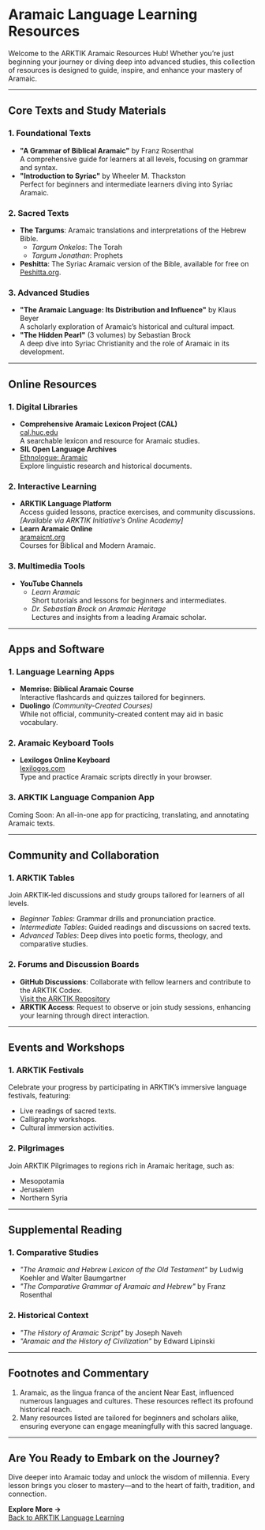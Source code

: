# **Aramaic Language Learning Resources**

Welcome to the ARKTIK Aramaic Resources Hub! Whether you’re just beginning your journey or diving deep into advanced studies, this collection of resources is designed to guide, inspire, and enhance your mastery of Aramaic.

---

## **Core Texts and Study Materials**

### **1. Foundational Texts**
- **"A Grammar of Biblical Aramaic"** by Franz Rosenthal  
  A comprehensive guide for learners at all levels, focusing on grammar and syntax.
- **"Introduction to Syriac"** by Wheeler M. Thackston  
  Perfect for beginners and intermediate learners diving into Syriac Aramaic.

### **2. Sacred Texts**
- **The Targums**: Aramaic translations and interpretations of the Hebrew Bible.  
  - *Targum Onkelos*: The Torah  
  - *Targum Jonathan*: Prophets  
- **Peshitta**: The Syriac Aramaic version of the Bible, available for free on [Peshitta.org](http://www.peshitta.org).

### **3. Advanced Studies**
- **"The Aramaic Language: Its Distribution and Influence"** by Klaus Beyer  
  A scholarly exploration of Aramaic’s historical and cultural impact.
- **"The Hidden Pearl"** (3 volumes) by Sebastian Brock  
  A deep dive into Syriac Christianity and the role of Aramaic in its development.

---

## **Online Resources**

### **1. Digital Libraries**
- **Comprehensive Aramaic Lexicon Project (CAL)**  
  [cal.huc.edu](http://cal.huc.edu)  
  A searchable lexicon and resource for Aramaic studies.
- **SIL Open Language Archives**  
  [Ethnologue: Aramaic](https://www.ethnologue.com/language/arc)  
  Explore linguistic research and historical documents.

### **2. Interactive Learning**
- **ARKTIK Language Platform**  
  Access guided lessons, practice exercises, and community discussions.  
  *[Available via ARKTIK Initiative’s Online Academy]*  
- **Learn Aramaic Online**  
  [aramaicnt.org](http://aramaicnt.org)  
  Courses for Biblical and Modern Aramaic.

### **3. Multimedia Tools**
- **YouTube Channels**  
  - *Learn Aramaic*  
    Short tutorials and lessons for beginners and intermediates.  
  - *Dr. Sebastian Brock on Aramaic Heritage*  
    Lectures and insights from a leading Aramaic scholar.

---

## **Apps and Software**

### **1. Language Learning Apps**
- **Memrise: Biblical Aramaic Course**  
  Interactive flashcards and quizzes tailored for beginners.  
- **Duolingo** *(Community-Created Courses)*  
  While not official, community-created content may aid in basic vocabulary.

### **2. Aramaic Keyboard Tools**
- **Lexilogos Online Keyboard**  
  [lexilogos.com](https://www.lexilogos.com/keyboard/aramaic.htm)  
  Type and practice Aramaic scripts directly in your browser.

### **3. ARKTIK Language Companion App**  
  Coming Soon: An all-in-one app for practicing, translating, and annotating Aramaic texts.

---

## **Community and Collaboration**

### **1. ARKTIK Tables**
Join ARKTIK-led discussions and study groups tailored for learners of all levels.  
- *Beginner Tables*: Grammar drills and pronunciation practice.  
- *Intermediate Tables*: Guided readings and discussions on sacred texts.  
- *Advanced Tables*: Deep dives into poetic forms, theology, and comparative studies.

### **2. Forums and Discussion Boards**
- **GitHub Discussions**: Collaborate with fellow learners and contribute to the ARKTIK Codex.  
  [Visit the ARKTIK Repository](#)
- **ARKTIK Access**: Request to observe or join study sessions, enhancing your learning through direct interaction.

---

## **Events and Workshops**

### **1. ARKTIK Festivals**
Celebrate your progress by participating in ARKTIK’s immersive language festivals, featuring:  
- Live readings of sacred texts.  
- Calligraphy workshops.  
- Cultural immersion activities.

### **2. Pilgrimages**
Join ARKTIK Pilgrimages to regions rich in Aramaic heritage, such as:  
- Mesopotamia  
- Jerusalem  
- Northern Syria  

---

## **Supplemental Reading**

### **1. Comparative Studies**
- *"The Aramaic and Hebrew Lexicon of the Old Testament"* by Ludwig Koehler and Walter Baumgartner  
- *"The Comparative Grammar of Aramaic and Hebrew"* by Franz Rosenthal  

### **2. Historical Context**
- *"The History of Aramaic Script"* by Joseph Naveh  
- *"Aramaic and the History of Civilization"* by Edward Lipinski  

---

## **Footnotes and Commentary**

1. Aramaic, as the lingua franca of the ancient Near East, influenced numerous languages and cultures. These resources reflect its profound historical reach.  
2. Many resources listed are tailored for beginners and scholars alike, ensuring everyone can engage meaningfully with this sacred language.  

---

## **Are You Ready to Embark on the Journey?**

Dive deeper into Aramaic today and unlock the wisdom of millennia. Every lesson brings you closer to mastery—and to the heart of faith, tradition, and connection.

**Explore More →**  
[Back to ARKTIK Language Learning](../index.md)
